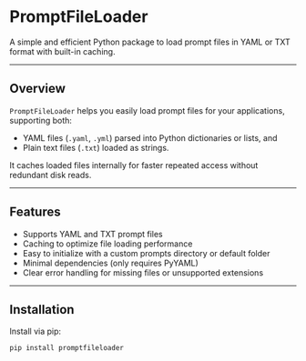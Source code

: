 # PromptFileLoader

A simple and efficient Python package to load prompt files in YAML or TXT format with built-in caching.

---

## Overview

`PromptFileLoader` helps you easily load prompt files for your applications, supporting both:

- YAML files (`.yaml`, `.yml`) parsed into Python dictionaries or lists, and  
- Plain text files (`.txt`) loaded as strings.

It caches loaded files internally for faster repeated access without redundant disk reads.

---

## Features

- Supports YAML and TXT prompt files  
- Caching to optimize file loading performance  
- Easy to initialize with a custom prompts directory or default folder  
- Minimal dependencies (only requires PyYAML)  
- Clear error handling for missing files or unsupported extensions

---

## Installation

Install via pip:

```bash
pip install promptfileloader
